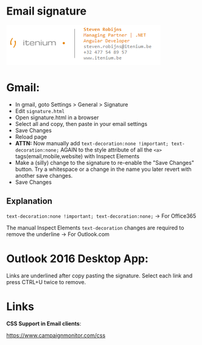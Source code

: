 Email signature
===============

![Signature example](example_signature.PNG)

Gmail:
===

- In gmail, goto Settings > General > Signature
- Edit `signature.html`
- Open signature.html in a browser
- Select all and copy, then paste in your email settings
- Save Changes
- Reload page
- **ATTN:** Now manually add `text-decoration:none !important; text-decoration:none;` AGAIN to the style attribute of all the `<a>` tags(email,mobile,website) with Inspect Elements 
- Make a (silly) change to the signature to re-enable the "Save Changes" button. Try a whitespace or a change in the name you later revert with another save changes.
- Save Changes

Explanation
-------------------

`text-decoration:none !important; text-decoration:none;`
-> For Office365

The manual Inspect Elements `text-decoration` changes are required to remove the underline 
-> For Outlook.com

Outlook 2016 Desktop App:
===

Links are underlined after copy pasting the signature. Select each link and press CTRL+U twice to remove.


Links
===

**CSS Support in Email clients**:

https://www.campaignmonitor.com/css
